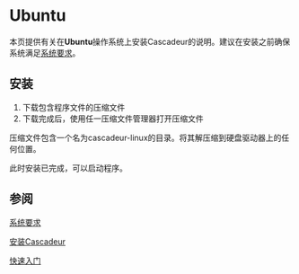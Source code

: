 # Ubuntu

本页提供有关在**Ubuntu**操作系统上安装Cascadeur的说明。建议在安装之前确保系统满足[系统要求](system_requirements.md)。

## 安装
1. 下载包含程序文件的压缩文件
2. 下载完成后，使用任一压缩文件管理器打开压缩文件

压缩文件包含一个名为cascadeur-linux的目录。将其解压缩到硬盘驱动器上的任何位置。

此时安装已完成，可以启动程序。

## 参阅

[系统要求](system_requirements.md)

[安装Cascadeur](installation.md)

[快速入门](../GettingStarted/getting_started.md)
